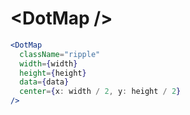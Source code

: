 # \<DotMap \/>

```jsx
<DotMap
  className="ripple"
  width={width}
  height={height}
  data={data}
  center={x: width / 2, y: height / 2}
/>
```
